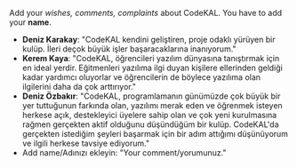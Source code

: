 Add your _wishes, comments, complaints_ about CodeKAL. You have to add your **name**. 
- **Deniz Karakay**: "CodeKAL kendini geliştiren, proje odaklı yürüyen bir kulüp. İleri deçok büyük işler başaracaklarına inanıyorum."
- **Kerem Kaya**: "CodeKAL, öğrencileri yazılım dünyasına tanıştırmak için en ideal yerdir. Eğitmenleri yazılıma ilgi duyan kişilere 
ellerinden geldiği kadar yardımcı oluyorlar ve öğrencilerin de böylece yazılıma olan ilgilerini daha da çok arttırıyor."
- **Deniz Özbakır**: "CodeKAL, programlamanın günümüzde çok büyük bir yer tuttuğunun farkında olan, yazılımı merak eden ve öğrenmek 
isteyen herkese açık, destekleyici üyelere sahip olan ve çok yeni kurulmasına rağmen gerçekten aktif olduğunu düşündüğüm bir kulüp. 
CodeKAL'da gerçekten istediğim şeyleri başarmak için bir adım attığımı düşünüyorum ve ilgili herkese tavsiye ediyorum."
- Add name/Adınızı ekleyin: "Your comment/yorumunuz."

